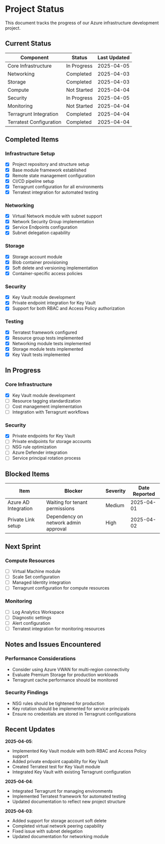 # Project Status

This document tracks the progress of our Azure infrastructure development project.

## Current Status

| Component | Status | Last Updated |
|-----------|--------|--------------|
| Core Infrastructure | In Progress | 2025-04-05 |
| Networking | Completed | 2025-04-03 |
| Storage | Completed | 2025-04-03 |
| Compute | Not Started | 2025-04-04 |
| Security | In Progress | 2025-04-05 |
| Monitoring | Not Started | 2025-04-04 |
| Terragrunt Integration | Completed | 2025-04-04 |
| Terratest Configuration | Completed | 2025-04-04 |

## Completed Items

### Infrastructure Setup
- [x] Project repository and structure setup
- [x] Base module framework established
- [x] Remote state management configuration
- [x] CI/CD pipeline setup
- [x] Terragrunt configuration for all environments
- [x] Terratest integration for automated testing

### Networking 
- [x] Virtual Network module with subnet support
- [x] Network Security Group implementation
- [x] Service Endpoints configuration
- [x] Subnet delegation capability

### Storage
- [x] Storage account module
- [x] Blob container provisioning
- [x] Soft delete and versioning implementation
- [x] Container-specific access policies

### Security
- [x] Key Vault module development
- [x] Private endpoint integration for Key Vault
- [x] Support for both RBAC and Access Policy authorization

### Testing
- [x] Terratest framework configured
- [x] Resource group tests implemented
- [x] Networking module tests implemented
- [x] Storage module tests implemented
- [x] Key Vault tests implemented

## In Progress

### Core Infrastructure
- [x] Key Vault module development
- [ ] Resource tagging standardization
- [ ] Cost management implementation
- [ ] Integration with Terragrunt workflows

### Security
- [x] Private endpoints for Key Vault
- [ ] Private endpoints for storage accounts
- [ ] NSG rule optimization
- [ ] Azure Defender integration
- [ ] Service principal rotation process

## Blocked Items

| Item | Blocker | Severity | Date Reported |
|------|---------|----------|---------------|
| Azure AD Integration | Waiting for tenant permissions | Medium | 2025-04-01 |
| Private Link setup | Dependency on network admin approval | High | 2025-04-02 |

## Next Sprint

### Compute Resources
- [ ] Virtual Machine module
- [ ] Scale Set configuration
- [ ] Managed Identity integration
- [ ] Terragrunt configuration for compute resources

### Monitoring
- [ ] Log Analytics Workspace
- [ ] Diagnostic settings
- [ ] Alert configuration
- [ ] Terratest integration for monitoring resources

## Notes and Issues Encountered

### Performance Considerations
- Consider using Azure VWAN for multi-region connectivity
- Evaluate Premium Storage for production workloads
- Terragrunt cache performance should be monitored

### Security Findings
- NSG rules should be tightened for production
- Key rotation should be implemented for service principals
- Ensure no credentials are stored in Terragrunt configurations

## Recent Updates

**2025-04-05**:
- Implemented Key Vault module with both RBAC and Access Policy support
- Added private endpoint capability for Key Vault
- Created Terratest test for Key Vault module
- Integrated Key Vault with existing Terragrunt configuration

**2025-04-04**:
- Integrated Terragrunt for managing environments
- Implemented Terratest framework for automated testing
- Updated documentation to reflect new project structure

**2025-04-03**:
- Added support for storage account soft delete
- Completed virtual network peering capability
- Fixed issue with subnet delegation
- Updated documentation for networking module 